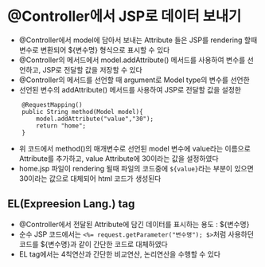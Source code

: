 # @Controller에서 JSP로 데이터 보내기
* @Controller에서 model에 담아서 보내는 Attribute 들은 JSP를 rendering 할때 변수로 변환되어 ${변수명} 형식으로 표시할 수 있다
* @Controller의 메서드에서 model.addAttribute() 메서드를 사용하여 변수를 선언하고, JSP로 전달할 값을 저장할 수 있다
* @Controller의 메서드를 선언할 때 argument로 Model type의 변수를 선언한
* 선언된 변수의 addAttribute() 메서드를 사용하여 JSP로 전달할 값을 설정한

```
	@RequestMapping()
	public String method(Model model){
		model.addAttribute("value","30");
		return "home";
	}
```
* 위 코드에서 method()의 매개변수로 선언된 model 변수에 value라는 이름으로 Attribute를 추가하고, value Attribute에 30이라는 값을 설정하였다
* home.jsp 파일이 rendering 될때 파일의 코드중에 ```${value}```라는 부분이 있으면 30이라는 값으로 대체되어 html 코드가 생성된다

## EL(Expreesion Lang.) tag
* @Controller에서 전달된 Attribute에 담긴 데이터를 표시하는 용도 : ${변수명}
* 순수 JSP 코드에서는 ```<%= request.getParameter("변수명"); $>```처럼 사용하던 코드를 ${변수명}과 같이 간단한 코드로 대체하였다
* EL tag에서는 4칙연산과 간단한 비교연산, 논리연산을 수행할 수 있다